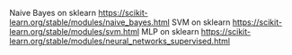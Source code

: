 Naive Bayes on sklearn https://scikit-learn.org/stable/modules/naive_bayes.html
SVM on sklearn https://scikit-learn.org/stable/modules/svm.html
MLP on sklearn https://scikit-learn.org/stable/modules/neural_networks_supervised.html